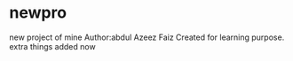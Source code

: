 # newpro
new project of mine
Author:abdul Azeez Faiz 
Created for learning purpose.
extra things added now
